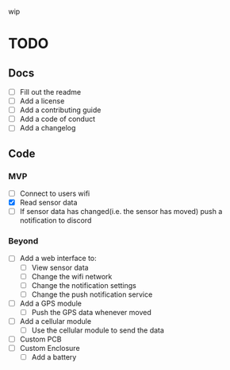 wip

# TODO
## Docs
- [ ] Fill out the readme
- [ ] Add a license
- [ ] Add a contributing guide
- [ ] Add a code of conduct
- [ ] Add a changelog
## Code
### MVP
- [ ] Connect to users wifi
- [x] Read sensor data
- [ ] If sensor data has changed(i.e. the sensor has moved) push a notification to discord
### Beyond
- [ ] Add a web interface to:
    - [ ] View sensor data
    - [ ] Change the wifi network
    - [ ] Change the notification settings
    - [ ] Change the push notification service
- [ ] Add a GPS module
    - [ ] Push the GPS data whenever moved
- [ ] Add a cellular module
    - [ ] Use the cellular module to send the data
- [ ] Custom PCB
- [ ] Custom Enclosure
    - [ ] Add a battery
